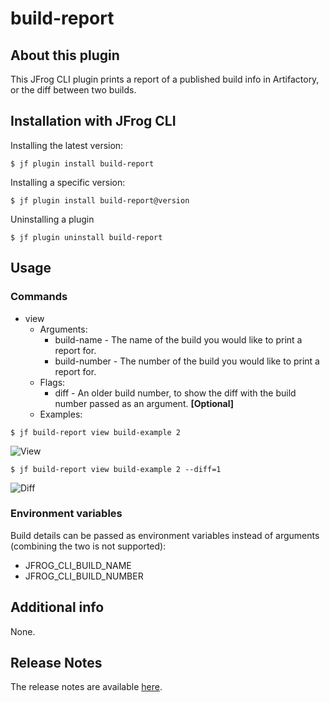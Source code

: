 # build-report

## About this plugin
This JFrog CLI plugin prints a report of a published build info in Artifactory, or the diff between two builds.

## Installation with JFrog CLI
Installing the latest version:

`$ jf plugin install build-report`

Installing a specific version:

`$ jf plugin install build-report@version`

Uninstalling a plugin

`$ jf plugin uninstall build-report`

## Usage
### Commands
* view
    - Arguments:
        - build-name - The name of the build you would like to print a report for.
        - build-number - The number of the build you would like to print a report for.
    - Flags:
        - diff - An older build number, to show the diff with the build number passed as an argument.  **[Optional]**
    - Examples:
    
`$ jf build-report view build-example 2`

![View](docs/images/build-report-view.png)

`$ jf build-report view build-example 2 --diff=1`

![Diff](docs/images/build-report-diff.png)

### Environment variables
Build details can be passed as environment variables instead of arguments (combining the two is not supported):
* JFROG_CLI_BUILD_NAME
* JFROG_CLI_BUILD_NUMBER

## Additional info
None.

## Release Notes
The release notes are available [here](RELEASE.md).
